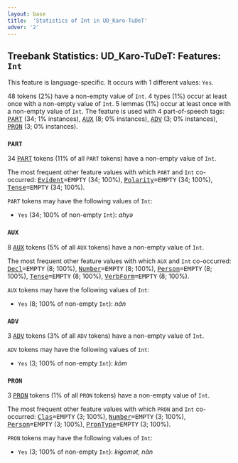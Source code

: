 ```yaml
---
layout: base
title:  'Statistics of Int in UD_Karo-TuDeT'
udver: '2'
---
```


## Treebank Statistics: UD_Karo-TuDeT: Features: `Int`

This feature is language-specific.
It occurs with 1 different values: `Yes`.

48 tokens (2%) have a non-empty value of `Int`.
4 types (1%) occur at least once with a non-empty value of `Int`.
5 lemmas (1%) occur at least once with a non-empty value of `Int`.
The feature is used with 4 part-of-speech tags: <tt><a href="arr_tudet-pos-PART.html">PART</a></tt> (34; 1% instances), <tt><a href="arr_tudet-pos-AUX.html">AUX</a></tt> (8; 0% instances), <tt><a href="arr_tudet-pos-ADV.html">ADV</a></tt> (3; 0% instances), <tt><a href="arr_tudet-pos-PRON.html">PRON</a></tt> (3; 0% instances).

### `PART`

34 <tt><a href="arr_tudet-pos-PART.html">PART</a></tt> tokens (11% of all `PART` tokens) have a non-empty value of `Int`.

The most frequent other feature values with which `PART` and `Int` co-occurred: <tt><a href="arr_tudet-feat-Evident.html">Evident</a></tt><tt>=EMPTY</tt> (34; 100%), <tt><a href="arr_tudet-feat-Polarity.html">Polarity</a></tt><tt>=EMPTY</tt> (34; 100%), <tt><a href="arr_tudet-feat-Tense.html">Tense</a></tt><tt>=EMPTY</tt> (34; 100%).

`PART` tokens may have the following values of `Int`:

* `Yes` (34; 100% of non-empty `Int`): <em>ahyə</em>

### `AUX`

8 <tt><a href="arr_tudet-pos-AUX.html">AUX</a></tt> tokens (5% of all `AUX` tokens) have a non-empty value of `Int`.

The most frequent other feature values with which `AUX` and `Int` co-occurred: <tt><a href="arr_tudet-feat-Decl.html">Decl</a></tt><tt>=EMPTY</tt> (8; 100%), <tt><a href="arr_tudet-feat-Number.html">Number</a></tt><tt>=EMPTY</tt> (8; 100%), <tt><a href="arr_tudet-feat-Person.html">Person</a></tt><tt>=EMPTY</tt> (8; 100%), <tt><a href="arr_tudet-feat-Tense.html">Tense</a></tt><tt>=EMPTY</tt> (8; 100%), <tt><a href="arr_tudet-feat-VerbForm.html">VerbForm</a></tt><tt>=EMPTY</tt> (8; 100%).

`AUX` tokens may have the following values of `Int`:

* `Yes` (8; 100% of non-empty `Int`): <em>nãn</em>

### `ADV`

3 <tt><a href="arr_tudet-pos-ADV.html">ADV</a></tt> tokens (3% of all `ADV` tokens) have a non-empty value of `Int`.

`ADV` tokens may have the following values of `Int`:

* `Yes` (3; 100% of non-empty `Int`): <em>kõm</em>

### `PRON`

3 <tt><a href="arr_tudet-pos-PRON.html">PRON</a></tt> tokens (1% of all `PRON` tokens) have a non-empty value of `Int`.

The most frequent other feature values with which `PRON` and `Int` co-occurred: <tt><a href="arr_tudet-feat-Clas.html">Clas</a></tt><tt>=EMPTY</tt> (3; 100%), <tt><a href="arr_tudet-feat-Number.html">Number</a></tt><tt>=EMPTY</tt> (3; 100%), <tt><a href="arr_tudet-feat-Person.html">Person</a></tt><tt>=EMPTY</tt> (3; 100%), <tt><a href="arr_tudet-feat-PronType.html">PronType</a></tt><tt>=EMPTY</tt> (3; 100%).

`PRON` tokens may have the following values of `Int`:

* `Yes` (3; 100% of non-empty `Int`): <em>kɨgomət, nãn</em>


